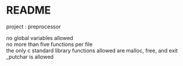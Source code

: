 # README

project : preprocessor

no global variables allowed\
no more than five functions per file\
the only c standard library functions allowed are malloc, free, and exit\
\_putchar is allowed
